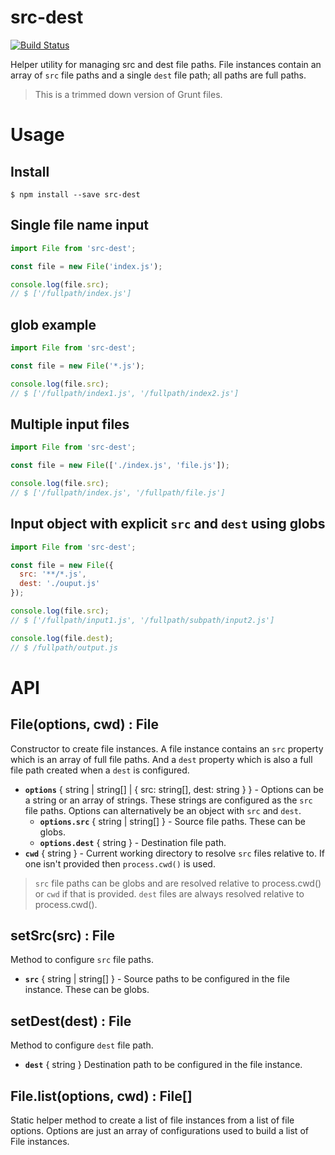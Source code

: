 # src-dest

[![Build Status](https://travis-ci.org/MiguelCastillo/src-dest.svg?branch=master)](https://travis-ci.org/MiguelCastillo/src-dest)

Helper utility for managing src and dest file paths. File instances contain an array of `src` file paths and a single `dest` file path; all paths are full paths.

> This is a trimmed down version of Grunt files.


# Usage

## Install

```
$ npm install --save src-dest
```


## Single file name input

``` javascript
import File from 'src-dest';

const file = new File('index.js');

console.log(file.src);
// $ ['/fullpath/index.js']
```


## glob example

``` javascript
import File from 'src-dest';

const file = new File('*.js');

console.log(file.src);
// $ ['/fullpath/index1.js', '/fullpath/index2.js']
```


## Multiple input files

``` javascript
import File from 'src-dest';

const file = new File(['./index.js', 'file.js']);

console.log(file.src);
// $ ['/fullpath/index.js', '/fullpath/file.js']
```

## Input object with explicit `src` and `dest` using globs

``` javascript
import File from 'src-dest';

const file = new File({
  src: '**/*.js',
  dest: './ouput.js'
});

console.log(file.src);
// $ ['/fullpath/input1.js', '/fullpath/subpath/input2.js']

console.log(file.dest);
// $ /fullpath/output.js
```


# API

## File(options, cwd) : File

Constructor to create file instances. A file instance contains an `src` property which is an array of full file paths. And a `dest` property which is also a full file path created when a `dest` is configured.

- **`options`** { string | string[] | { src: string[], dest: string } } - Options can be a string or an array of strings. These strings are configured as the `src` file paths. Options can alternatively be an object with `src` and `dest`.
  - **`options.src`** { string | string[] } - Source file paths. These can be globs.
  - **`options.dest`** { string } - Destination file path.
- **`cwd`** { string } - Current working directory to resolve `src` files relative to. If one isn't provided then `process.cwd()` is used.

> `src` file paths can be globs and are resolved relative to process.cwd() or `cwd` if that is provided. `dest` files are always resolved relative to process.cwd().


## setSrc(src) : File

Method to configure `src` file paths.

- **`src`** { string | string[] } - Source paths to be configured in the file instance. These can be globs.


## setDest(dest) : File

Method to configure `dest` file path.

- **`dest`** { string } Destination path to be configured in the file instance.


## File.list(options, cwd) : File[]

Static helper method to create a list of file instances from a list of file options. Options are just an array of configurations used to build a list of File instances.

